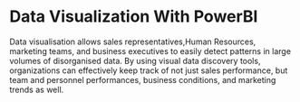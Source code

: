 # Data Visualization With PowerBI
Data visualisation allows sales representatives,Human Resources, marketing teams, and business executives to easily detect patterns in large volumes of disorganised data. By using visual data discovery tools, organizations can effectively keep track of not just sales performance, but team and personnel performances, business conditions, and marketing trends as well. 



